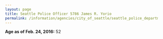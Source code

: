 ```yaml
---
layout: page
title: Seattle Police Officer 5786 James R. Yorio
permalink: /information/agencies/city_of_seattle/seattle_police_department/copbook/5786/
---
```


**Age as of Feb. 24, 2016:** 52
